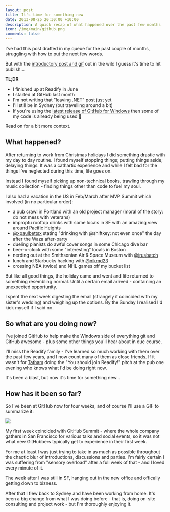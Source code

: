 ```yaml
---
layout: post
title: It's time for something new
date: 2013-08-25 20:30:00 +10:00
description: A quick recap of what happened over the past few months
icon: /img/main/github.png
comments: false
---
```


I've had this post drafted in my queue for the past couple of months, struggling with how to put the next few words.

But with the [introductory post and gif](https://github.com/blog/1575-brendan-forster-is-a-githubber) out in the wild I guess it's time to hit publish...

**TL;DR**

- I finished up at Readify in June
- I started at GitHub last month
- I'm not writing that "leaving .NET" post just yet
- I'll still be in Sydney (but travelling around a bit)
- If you're using the [latest release of GitHub for Windows](https://github.com/blog/1604-better-password-security-in-github-for-windows) then some of my code is already being used :metal:

Read on for a bit more context.

## What happened?

After returning to work from Christmas holidays I did something drastic with my day to day routine. I found myself stopping things; putting things aside; delaying things. It was a cathartic experience and while I felt bad for the things I've neglected during this time, life goes on.

Instead I found myself picking up non-technical books, trawling through my music collection - finding things other than code to fuel my soul.

I also had a vacation in the US in Feb/March after MVP Summit which involved (in no particular order):

 - a pub crawl in Portland with an old project manager (moral of the story: do not mess with veterans)
 - improptu rooftop drinks with some locals in SF with an amazing view around Pacific Heights
 - [@xpaulbettsx](https://twitter.com/xpaulbettsx) stating "drinking with @shiftkey: not even once" the day after the Waza after-party
 - dueling pianists do awful cover songs in some Chicago dive bar
 - beer-o-clock with some "interesting" locals in Boston
 - nerding out at the Smithsonian Air & Space Museum with [@jrusbatch](https://twitter.com/jrusbatch)
 - lunch and Starbucks hacking with [@nikmd23](https://twitter.com/nikmd23)
 - crossing NBA (twice) and NHL games off my bucket list

But like all good things, the holiday came and went and life returned to something resembling normal. Until a certain email arrived - containing an unexpected opportunity.

I spent the next week digesting the email (strangely it coincided with my sister's wedding) and weighing up the options. By the Sunday I realised I'd kick myself if I said no.

## So what are you doing now?

I've joined GitHub to help make the Windows side of everything git and GitHub awesome - plus some other things you'll hear about in due course.

I'll miss the Readify family - I've learned so much working with them over the past few years, and I now count many of them as close friends. If it wasn't for [Tatham](https://twitter.com/tathamoddie) doing the "You should join Readify!" pitch at the pub one evening who knows what I'd be doing right now.

It's been a blast, but now it's time for something new...

## How has it been so far?

So I've been at GitHub now for four weeks, and of course I'll use a GIF to summarize it:

![](http://i.imgur.com/V4cvOq4.gif)

My first week coincided with GitHub Summit - where the whole company gathers in San Francisco for various talks and social events, so it was not what new GitHubbers typically get to experience in their first week.

For me at least I was just trying to take in as much as possible throughout the chaotic blur of introductions, discussions and parties. I'm fairly certain I was suffering from "sensory overload" after a full week of that - and I loved every minute of it.

The week after I was still in SF, hanging out in the new office and offically getting down to bizness.

After that I flew back to Sydney and have been working from home. It's been a big change from what I was doing before - that is, doing on-site consulting and project work - but I'm thoroughly enjoying it.
